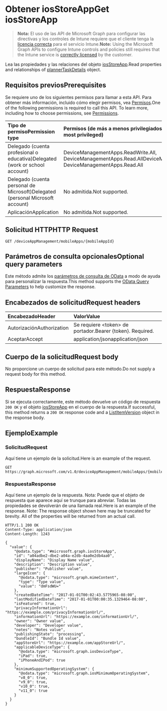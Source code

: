# <a name="get-iosstoreapp"></a><span data-ttu-id="c379e-101">Obtener iosStoreApp</span><span class="sxs-lookup"><span data-stu-id="c379e-101">Get iosStoreApp</span></span>

> <span data-ttu-id="c379e-102">**Nota:** El uso de las API de Microsoft Graph para configurar las directivas y los controles de Intune requiere que el cliente tenga la [licencia correcta](https://go.microsoft.com/fwlink/?linkid=839381) para el servicio Intune.</span><span class="sxs-lookup"><span data-stu-id="c379e-102">**Note:** Using the Microsoft Graph APIs to configure Intune controls and policies still requires that the Intune service is [correctly licensed](https://go.microsoft.com/fwlink/?linkid=839381) by the customer.</span></span>

<span data-ttu-id="c379e-103">Lea las propiedades y las relaciones del objeto [iosStoreApp](../resources/intune_apps_iosstoreapp.md).</span><span class="sxs-lookup"><span data-stu-id="c379e-103">Read properties and relationships of [plannerTaskDetails](../resources/intune_apps_iosstoreapp.md) object.</span></span>
## <a name="prerequisites"></a><span data-ttu-id="c379e-104">Requisitos previos</span><span class="sxs-lookup"><span data-stu-id="c379e-104">Prerequisites</span></span>
<span data-ttu-id="c379e-p101">Se requiere uno de los siguientes permisos para llamar a esta API. Para obtener más información, incluido cómo elegir permisos, vea [Permisos](../../../concepts/permissions_reference.md).</span><span class="sxs-lookup"><span data-stu-id="c379e-p101">One of the following permissions is required to call this API. To learn more, including how to choose permissions, see [Permissions](../../../concepts/permissions_reference.md).</span></span>

|<span data-ttu-id="c379e-107">Tipo de permiso</span><span class="sxs-lookup"><span data-stu-id="c379e-107">Permission type</span></span>|<span data-ttu-id="c379e-108">Permisos (de más a menos privilegiados)</span><span class="sxs-lookup"><span data-stu-id="c379e-108">Permissions (from least to most privileged)</span></span>|
|:---|:---|
|<span data-ttu-id="c379e-109">Delegado (cuenta profesional o educativa)</span><span class="sxs-lookup"><span data-stu-id="c379e-109">Delegated (work or school account)</span></span>|<span data-ttu-id="c379e-110">DeviceManagementApps.ReadWrite.All, DeviceManagementApps.Read.All</span><span class="sxs-lookup"><span data-stu-id="c379e-110">DeviceManagementApps.ReadWrite.All, DeviceManagementApps.Read.All</span></span>|
|<span data-ttu-id="c379e-111">Delegado (cuenta personal de Microsoft)</span><span class="sxs-lookup"><span data-stu-id="c379e-111">Delegated (personal Microsoft account)</span></span>|<span data-ttu-id="c379e-112">No admitida.</span><span class="sxs-lookup"><span data-stu-id="c379e-112">Not supported.</span></span>|
|<span data-ttu-id="c379e-113">Aplicación</span><span class="sxs-lookup"><span data-stu-id="c379e-113">Application</span></span>|<span data-ttu-id="c379e-114">No admitida.</span><span class="sxs-lookup"><span data-stu-id="c379e-114">Not supported.</span></span>|

## <a name="http-request"></a><span data-ttu-id="c379e-115">Solicitud HTTP</span><span class="sxs-lookup"><span data-stu-id="c379e-115">HTTP Request</span></span>
<!-- {
  "blockType": "ignored"
}
-->
``` http
GET /deviceAppManagement/mobileApps/{mobileAppId}
```

## <a name="optional-query-parameters"></a><span data-ttu-id="c379e-116">Parámetros de consulta opcionales</span><span class="sxs-lookup"><span data-stu-id="c379e-116">Optional query parameters</span></span>
<span data-ttu-id="c379e-117">Este método admite los [parámetros de consulta de OData](https://developer.microsoft.com/es-ES/graph/docs/overview/query_parameters) a modo de ayuda para personalizar la respuesta.</span><span class="sxs-lookup"><span data-stu-id="c379e-117">This method supports the [OData Query Parameters](https://developer.microsoft.com/es-ES/graph/docs/overview/query_parameters) to help customize the response.</span></span>
## <a name="request-headers"></a><span data-ttu-id="c379e-118">Encabezados de solicitud</span><span class="sxs-lookup"><span data-stu-id="c379e-118">Request headers</span></span>
|<span data-ttu-id="c379e-119">Encabezado</span><span class="sxs-lookup"><span data-stu-id="c379e-119">Header</span></span>|<span data-ttu-id="c379e-120">Valor</span><span class="sxs-lookup"><span data-stu-id="c379e-120">Value</span></span>|
|:---|:---|
|<span data-ttu-id="c379e-121">Autorización</span><span class="sxs-lookup"><span data-stu-id="c379e-121">Authorization</span></span>|<span data-ttu-id="c379e-122">Se requiere &lt;token&gt; de portador.</span><span class="sxs-lookup"><span data-stu-id="c379e-122">Bearer {token}. Required.</span></span>|
|<span data-ttu-id="c379e-123">Aceptar</span><span class="sxs-lookup"><span data-stu-id="c379e-123">Accept</span></span>|<span data-ttu-id="c379e-124">application/json</span><span class="sxs-lookup"><span data-stu-id="c379e-124">application/json</span></span>|

## <a name="request-body"></a><span data-ttu-id="c379e-125">Cuerpo de la solicitud</span><span class="sxs-lookup"><span data-stu-id="c379e-125">Request body</span></span>
<span data-ttu-id="c379e-126">No proporcione un cuerpo de solicitud para este método.</span><span class="sxs-lookup"><span data-stu-id="c379e-126">Do not supply a request body for this method.</span></span>

## <a name="response"></a><span data-ttu-id="c379e-127">Respuesta</span><span class="sxs-lookup"><span data-stu-id="c379e-127">Response</span></span>
<span data-ttu-id="c379e-128">Si se ejecuta correctamente, este método devuelve un código de respuesta `200 OK` y el objeto [iosStoreApp](../resources/intune_apps_iosstoreapp.md) en el cuerpo de la respuesta.</span><span class="sxs-lookup"><span data-stu-id="c379e-128">If successful, this method returns a `200 OK` response code and a [ListItemVersion](../resources/intune_apps_iosstoreapp.md) object in the response body.</span></span>

## <a name="example"></a><span data-ttu-id="c379e-129">Ejemplo</span><span class="sxs-lookup"><span data-stu-id="c379e-129">Example</span></span>
### <a name="request"></a><span data-ttu-id="c379e-130">Solicitud</span><span class="sxs-lookup"><span data-stu-id="c379e-130">Request</span></span>
<span data-ttu-id="c379e-131">Aquí tiene un ejemplo de la solicitud.</span><span class="sxs-lookup"><span data-stu-id="c379e-131">Here is an example of the request.</span></span>
``` http
GET https://graph.microsoft.com/v1.0/deviceAppManagement/mobileApps/{mobileAppId}
```

### <a name="response"></a><span data-ttu-id="c379e-132">Respuesta</span><span class="sxs-lookup"><span data-stu-id="c379e-132">Response</span></span>
<span data-ttu-id="c379e-p102">Aquí tiene un ejemplo de la respuesta. Nota: Puede que el objeto de respuesta que aparece aquí se trunque para abreviar. Todas las propiedades se devolverán de una llamada real.</span><span class="sxs-lookup"><span data-stu-id="c379e-p102">Here is an example of the response. Note: The response object shown here may be truncated for brevity. All of the properties will be returned from an actual call.</span></span>
``` http
HTTP/1.1 200 OK
Content-Type: application/json
Content-Length: 1243

{
  "value": {
    "@odata.type": "#microsoft.graph.iosStoreApp",
    "id": "a04adbe2-dbe2-a04a-e2db-4aa0e2db4aa0",
    "displayName": "Display Name value",
    "description": "Description value",
    "publisher": "Publisher value",
    "largeIcon": {
      "@odata.type": "microsoft.graph.mimeContent",
      "type": "Type value",
      "value": "dmFsdWU="
    },
    "createdDateTime": "2017-01-01T00:02:43.5775965-08:00",
    "lastModifiedDateTime": "2017-01-01T00:00:35.1329464-08:00",
    "isFeatured": true,
    "privacyInformationUrl": "https://example.com/privacyInformationUrl/",
    "informationUrl": "https://example.com/informationUrl/",
    "owner": "Owner value",
    "developer": "Developer value",
    "notes": "Notes value",
    "publishingState": "processing",
    "bundleId": "Bundle Id value",
    "appStoreUrl": "https://example.com/appStoreUrl/",
    "applicableDeviceType": {
      "@odata.type": "microsoft.graph.iosDeviceType",
      "iPad": true,
      "iPhoneAndIPod": true
    },
    "minimumSupportedOperatingSystem": {
      "@odata.type": "microsoft.graph.iosMinimumOperatingSystem",
      "v8_0": true,
      "v9_0": true,
      "v10_0": true,
      "v11_0": true
    }
  }
}
```



